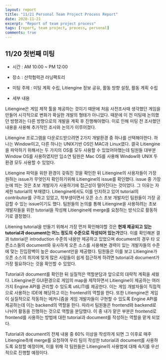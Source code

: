 ```yaml
---
layout: report
title: "11/21 Personal Team Project Process Report"
date: 2020-11-21
excerpt: "Report of team project process"
tags: [report, team project, process, personal]
comments: true
---
```



## 11/20 첫번째 미팅

* 시간 : AM 10:00 ~ PM 12:00
* 장소 : 산학협력관 러닝팩토리
* 미팅 주제 : 미팅 계획 수립, Litiengine 정보 공유, 활동 방향 설정, 활동 계획 수립

* 세부 내용

Litiengine은 게임 제작 툴을 제공하는 것이기 때문에 처음 사전조사때 생각했던 게임을 만들어 시각적으로 변화가 확실한 개발의 형태가 아니었다. 때문에 이 전 미팅때 논의했던 방향과는 다른 방향으로의 개발을 계획 후 진행해야했다. 이로 인해 미팅 전 조사했던 내용을 사용해 추가적인 조사와 논의가 이루어졌다.

Litiengine 프로그램을 다운로드받으려면 2가지 개발환경 중 하나를 선택해야한다. 하나는 Window이고, 다른 하나는 UNIX기반 OS인 MAC과 Linux였다. 결국 Litiengine을 파악하기 위해서는 두 가지의 OS를 모두 사용할 수 있었어야했는데  팀원들 대부분 Window OS를 사용하였지만 임소연 팀원은 Mac OS를 사용해 Window와 UNIX 두 환경 모두 사용할 수 있었다.

Litiengine 파악을 위한 환경이 갖춰진 것을 확인한 뒤 Litiengine의 사용자들이 가장 원하는 issue가 무엇인지 확인하기위해 Litiengine의 issue를 확인했다. issue 중 가장 눈에 띄는 것은 초보 개발자가 사용하기에 접근성이 떨어진다는 것이었다. 그 이유는 자세한 tutorial의 부재였다. Litiengine에서도 이를 인지하고 있어 tutorial의 contributor를 구하고 있었고, 학부생이면서 오픈 소스 초보 개발자인 팀원들이 가장 공감할 수 있는 issue이기도 했다. 팀원들의 논의를 통해 Litiengine을 사용하려는 초보 개발자들을 위한 tutorial을 작성해 Litiengine에 merge를 요청하는 방식으로 활동하기로 결정했다.

Litiening tutorial을 만들기 위해서 가장 먼저 확인해야할 것은 **현재 제공되고 있는 tutorial과 document는 어느 정도의 수준으로 작성되어 있는가**였다. 이를 확인해본 결과 tutorial은 introduction 수준의 내용만 제공하고 있었으며 document의 경우 타 오픈소스들의 document와 유사하게 오픈 소스를 사용해본 경력이 있는 개발자들의 수준에 맞는 진입장벽이 높은 document만을 제공했다. 팀원들은 이를 보고 Litiengine가 오픈 소스의 취지에 맞게 많은 사람들이 쉽게 접근하게 하려면 tutorial과 document가 가장 필요하다는 것을 확인할 수 있었다.

Tutorial과 document를 확인한 뒤 실질적은 역할분담과 앞으로의 대략적 계획을 세웠다. Litiengine은 GUI환경으로 게임의 map을 제작하면서 Litiengine이 제공하는 여러가지 Engine API를 관리할 수 있도록 utiLITI를 제공한다. 이는 게임 개발자들이 직접적으로 사용하는 IDE에 해당하고 이는 frontend의 역할을 한다. 또한 Litiengine은 게임이 실질적으로 작동하는 메커니즘을 게임 개발자들이 구현할 수 있도록 Engine API를 제공하는데 이는 backend의 역할을 한다. 따라서 팀원들은 frontend와 backend로 나뉘어 활동을 진행하는 것으로 역할을 분담했다. 이 중 내가 맡은 부분은 frontend로 frontend를 사용하는 방법에 대한 tutorial과 document를 작성하는 역할을 맡게 되었다.

Tutorial과 document의 전체 내용 중 60% 이상을 작성하게 되면 그 이후로 매주 Litiengine측에 merge를 요청하여 우리 팀이 작성한 tutorial과 document를 사용하도록 요청할 예정이며, 이를 위해 각 팀원들은 Litiengine의 사용법에 대해 숙지를 우선적으로 진행할 예정이다.
